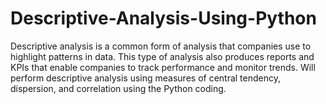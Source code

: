 # Descriptive-Analysis-Using-Python
Descriptive analysis is a common form of analysis that companies use to highlight patterns in data. This type of analysis also produces reports and KPIs that enable companies to track performance and monitor trends. Will perform descriptive analysis using measures of central tendency, dispersion, and correlation using the Python coding.
